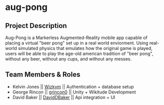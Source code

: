 # aug-pong

## Project Description

Aug-Pong is a Markerless Augmented-Reality mobile app capable of placing a virtual "beer pong" set up in a real world enviorment.
Using real-world simulated physics that emulates how the original game is played, users will be able to play the age-old american tradition of "beer pong", without any beer, without any cups, and without any messes.

## Team Members & Roles

* Kelvin Jones || [Wizkym](https://github.com/Wizkym) || Authentication + database setup
* George Rincon || [grincon0](https://github.com/grincon0) || Unity + Wikitude Development
* David Baker || [DavidDBaker](https://github.com/DavidDBaker) || Api integration + UI
